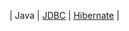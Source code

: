 | Java         | [JDBC](../build-a-java-app-with-cockroachdb.html)                                                                                                                                                                                          | [Hibernate](../build-a-java-app-with-cockroachdb-hibernate.html)       |
